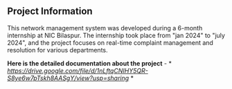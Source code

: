 ## Project Information

This network management system was developed during a 6-month internship at NIC Bilaspur. The internship took place from "jan 2024" to "july 2024", and the project focuses on real-time complaint management and resolution for various departments.

**Here is the detailed documentation about the project** - * *https://drive.google.com/file/d/1nLftqCNIHY5QR-S8ye6w7pTskh8AASgY/view?usp=sharing* *
